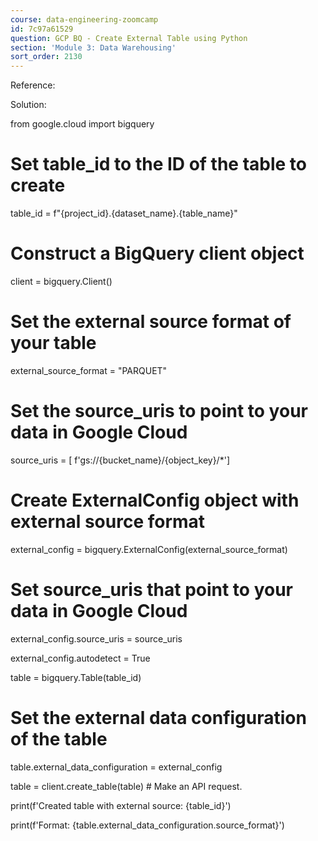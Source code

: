```yaml
---
course: data-engineering-zoomcamp
id: 7c97a61529
question: GCP BQ - Create External Table using Python
section: 'Module 3: Data Warehousing'
sort_order: 2130
---
```


Reference:

Solution:

from google.cloud import bigquery

# Set table_id to the ID of the table to create

table_id = f"{project_id}.{dataset_name}.{table_name}"

# Construct a BigQuery client object

client = bigquery.Client()

# Set the external source format of your table

external_source_format = "PARQUET"

# Set the source_uris to point to your data in Google Cloud

source_uris = [ f'gs://{bucket_name}/{object_key}/*']

# Create ExternalConfig object with external source format

external_config = bigquery.ExternalConfig(external_source_format)

# Set source_uris that point to your data in Google Cloud

external_config.source_uris = source_uris

external_config.autodetect = True

table = bigquery.Table(table_id)

# Set the external data configuration of the table

table.external_data_configuration = external_config

table = client.create_table(table)  # Make an API request.

print(f'Created table with external source: {table_id}')

print(f'Format: {table.external_data_configuration.source_format}')

